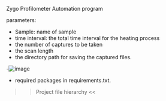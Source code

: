 Zygo Profilometer Automation program
  
parameters:

- Sample: name of sample
- time interval: the total time interval for the heating process
- the number of captures to be taken
- the scan length
- the directory path for saving the captured files.

-![image](https://github.com/bereket-tadesse/Zygo-OP-automation/assets/84309246/6e8471ca-8bcf-4b7b-891c-717657a90eca)




- required packages in requirements.txt. 

>> Project file hierarchy <<
>
>
